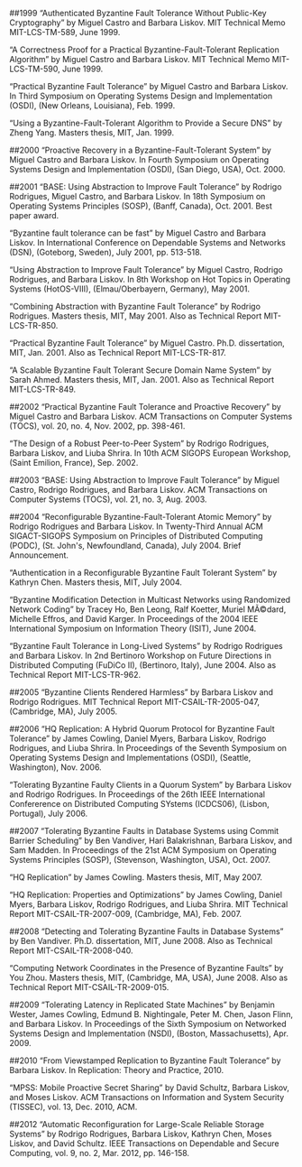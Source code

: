 ##1999
“Authenticated Byzantine Fault Tolerance Without Public-Key Cryptography”
by Miguel Castro and Barbara Liskov.
MIT Technical Memo MIT-LCS-TM-589, June 1999.


“A Correctness Proof for a Practical Byzantine-Fault-Tolerant Replication Algorithm”
by Miguel Castro and Barbara Liskov.
MIT Technical Memo MIT-LCS-TM-590, June 1999.


“Practical Byzantine Fault Tolerance”
by Miguel Castro and Barbara Liskov.
In Third Symposium on Operating Systems Design and Implementation (OSDI), (New Orleans, Louisiana), Feb. 1999.


“Using a Byzantine-Fault-Tolerant Algorithm to Provide a Secure DNS”
by Zheng Yang.
Masters thesis, MIT, Jan. 1999.


##2000
“Proactive Recovery in a Byzantine-Fault-Tolerant System”
by Miguel Castro and Barbara Liskov.
In Fourth Symposium on Operating Systems Design and Implementation (OSDI), (San Diego, USA), Oct. 2000.


##2001
“BASE: Using Abstraction to Improve Fault Tolerance”
by Rodrigo Rodrigues, Miguel Castro, and Barbara Liskov.
In 18th Symposium on Operating Systems Principles (SOSP), (Banff, Canada), Oct. 2001. Best paper award.


“Byzantine fault tolerance can be fast”
by Miguel Castro and Barbara Liskov.
In International Conference on Dependable Systems and Networks (DSN), (Goteborg, Sweden), July 2001, pp. 513-518.


“Using Abstraction to Improve Fault Tolerance”
by Miguel Castro, Rodrigo Rodrigues, and Barbara Liskov.
In 8th Workshop on Hot Topics in Operating Systems (HotOS-VIII), (Elmau/Oberbayern, Germany), May 2001.


“Combining Abstraction with Byzantine Fault Tolerance”
by Rodrigo Rodrigues.
Masters thesis, MIT, May 2001. Also as Technical Report MIT-LCS-TR-850.


“Practical Byzantine Fault Tolerance”
by Miguel Castro.
Ph.D. dissertation, MIT, Jan. 2001. Also as Technical Report MIT-LCS-TR-817.


“A Scalable Byzantine Fault Tolerant Secure Domain Name System”
by Sarah Ahmed.
Masters thesis, MIT, Jan. 2001. Also as Technical Report MIT-LCS-TR-849.


##2002
“Practical Byzantine Fault Tolerance and Proactive Recovery”
by Miguel Castro and Barbara Liskov.
ACM Transactions on Computer Systems (TOCS), vol. 20, no. 4, Nov. 2002, pp. 398-461.


“The Design of a Robust Peer-to-Peer System”
by Rodrigo Rodrigues, Barbara Liskov, and Liuba Shrira.
In 10th ACM SIGOPS European Workshop, (Saint Emilion, France), Sep. 2002.


##2003
“BASE: Using Abstraction to Improve Fault Tolerance”
by Miguel Castro, Rodrigo Rodrigues, and Barbara Liskov.
ACM Transactions on Computer Systems (TOCS), vol. 21, no. 3, Aug. 2003.


##2004
“Reconfigurable Byzantine-Fault-Tolerant Atomic Memory”
by Rodrigo Rodrigues and Barbara Liskov.
In Twenty-Third Annual ACM SIGACT-SIGOPS Symposium on Principles of Distributed Computing (PODC), (St. John's, Newfoundland, Canada), July 2004. Brief Announcement.


“Authentication in a Reconfigurable Byzantine Fault Tolerant System”
by Kathryn Chen.
Masters thesis, MIT, July 2004.


“Byzantine Modification Detection in Multicast Networks using Randomized Network Coding”
by Tracey Ho, Ben Leong, Ralf Koetter, Muriel MÃ©dard, Michelle Effros, and David Karger.
In Proceedings of the 2004 IEEE International Symposium on Information Theory (ISIT), June 2004.

“Byzantine Fault Tolerance in Long-Lived Systems”
by Rodrigo Rodrigues and Barbara Liskov.
In 2nd Bertinoro Workshop on Future Directions in Distributed Computing (FuDiCo II), (Bertinoro, Italy), June 2004. Also as Technical Report MIT-LCS-TR-962.


##2005
“Byzantine Clients Rendered Harmless”
by Barbara Liskov and Rodrigo Rodrigues.
MIT Technical Report MIT-CSAIL-TR-2005-047, (Cambridge, MA), July 2005.

##2006
“HQ Replication: A Hybrid Quorum Protocol for Byzantine Fault Tolerance”
by James Cowling, Daniel Myers, Barbara Liskov, Rodrigo Rodrigues, and Liuba Shrira.
In Proceedings of the Seventh Symposium on Operating Systems Design and Implementations (OSDI), (Seattle, Washington), Nov. 2006.

“Tolerating Byzantine Faulty Clients in a Quorum System”
by Barbara Liskov and Rodrigo Rodrigues.
In Proceedings of the 26th IEEE International Confererence on Distributed Computing SYstems (ICDCS06), (Lisbon, Portugal), July 2006.


##2007
“Tolerating Byzantine Faults in Database Systems using Commit Barrier Scheduling”
by Ben Vandiver, Hari Balakrishnan, Barbara Liskov, and Sam Madden.
In Proceedings of the 21st ACM Symposium on Operating Systems Principles (SOSP), (Stevenson, Washington, USA), Oct. 2007.


“HQ Replication”
by James Cowling.
Masters thesis, MIT, May 2007.


“HQ Replication: Properties and Optimizations”
by James Cowling, Daniel Myers, Barbara Liskov, Rodrigo Rodrigues, and Liuba Shrira.
MIT Technical Report MIT-CSAIL-TR-2007-009, (Cambridge, MA), Feb. 2007.


##2008
“Detecting and Tolerating Byzantine Faults in Database Systems”
by Ben Vandiver.
Ph.D. dissertation, MIT, June 2008. Also as Technical Report MIT-CSAIL-TR-2008-040.


“Computing Network Coordinates in the Presence of Byzantine Faults”
by You Zhou.
Masters thesis, MIT, (Cambridge, MA, USA), June 2008. Also as Technical Report MIT-CSAIL-TR-2009-015.


##2009
“Tolerating Latency in Replicated State Machines”
by Benjamin Wester, James Cowling, Edmund B. Nightingale, Peter M. Chen, Jason Flinn, and Barbara Liskov.
In Proceedings of the Sixth Symposium on Networked Systems Design and Implementation (NSDI), (Boston, Massachusetts), Apr. 2009.


##2010
“From Viewstamped Replication to Byzantine Fault Tolerance”
by Barbara Liskov.
In Replication: Theory and Practice, 2010.


“MPSS: Mobile Proactive Secret Sharing”
by David Schultz, Barbara Liskov, and Moses Liskov.
ACM Transactions on Information and System Security (TISSEC), vol. 13, Dec. 2010, ACM.


##2012
“Automatic Reconfiguration for Large-Scale Reliable Storage Systems”
by Rodrigo Rodrigues, Barbara Liskov, Kathryn Chen, Moses Liskov, and David Schultz.
IEEE Transactions on Dependable and Secure Computing, vol. 9, no. 2, Mar. 2012, pp. 146-158.

